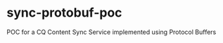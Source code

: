 sync-protobuf-poc
=================

POC for a CQ Content Sync Service implemented using Protocol Buffers
